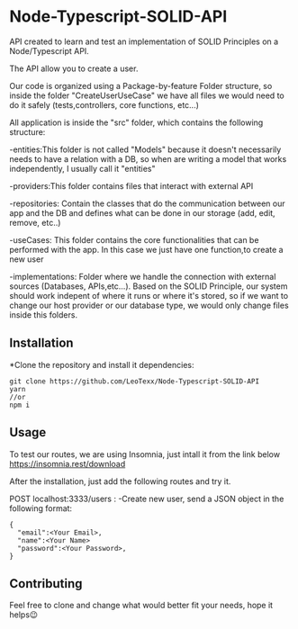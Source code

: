 ﻿# Node-Typescript-SOLID-API
 
 API created to learn and test an implementation of SOLID Principles on a Node/Typescript API.
 
 The API allow you to create a user.
 
 Our code is organized using a Package-by-feature Folder structure, so inside the folder "CreateUserUseCase" we have all files we would need to do it safely (tests,controllers, core functions, etc...)
 
 All application is inside the "src" folder, which contains the following structure:
 
 -entities:This folder is not called "Models" because it doesn't necessarily needs to have a relation with a DB, so when are writing a model that works independently, I usually call it "entities" 
 
 -providers:This folder contains files that interact with external API
 
 -repositories: Contain the classes that do the communication between our app and the DB and defines what can be done in our storage (add, edit, remove, etc..)
 
 -useCases: This folder contains the core functionalities that can be performed with the app. In this case we just have one function,to create a new user
 
 -implementations: Folder where we handle the connection with external sources (Databases, APIs,etc...). Based on the SOLID Principle, our system should work indepent of where it runs or where it's stored, so if we want to change our host provider or our database type, we would only change files inside this folders.


## Installation

*Clone the repository and install it dependencies:

```
git clone https://github.com/LeoTexx/Node-Typescript-SOLID-API
yarn
//or
npm i
```

## Usage

To test our routes, we are using Insomnia, just intall it from the link below
https://insomnia.rest/download

After the installation, just add the following routes and try it.

POST localhost:3333/users :
-Create new user, send a JSON object in the following format:
```
{
  "email":<Your Email>,
  "name":<Your Name>
  "password":<Your Password>, 
}
```

## Contributing
Feel free to clone and change what would better fit your needs, hope it helps😉
